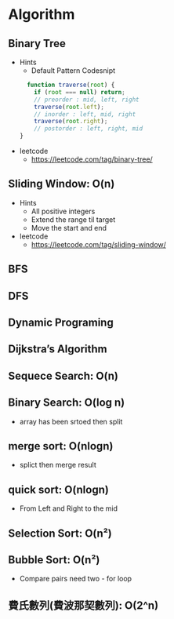 # Algorithm

## Binary Tree
- Hints
  - Default Pattern Codesnipt 
  ``` javascript
    function traverse(root) {
      if (root === null) return;
      // preorder : mid, left, right
      traverse(root.left);
      // inorder : left, mid, right
      traverse(root.right);
      // postorder : left, right, mid
  }
  ```
- leetcode
  - https://leetcode.com/tag/binary-tree/

## Sliding Window: O(n)
- Hints
  - All positive integers
  - Extend the range til target
  - Move the start and end
- leetcode
  - https://leetcode.com/tag/sliding-window/

## BFS
## DFS
## Dynamic Programing
## Dijkstra’s Algorithm
## Sequece Search: O(n)
## Binary Search: O(log n)
  - array has been srtoed then split 
## merge sort: O(nlogn) 
  - splict then merge result
## quick sort: O(nlogn) 
  - From Left and Right to the mid
## Selection Sort: O(n²)
## Bubble Sort: O(n²)
  - Compare pairs need two - for loop
## 費氏數列(費波那契數列): O(2^n)